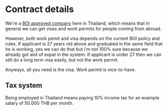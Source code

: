 # Contract details

We're a [BOI approved company](http://www.boi.go.th/index.php?page=index) here in Thailand, which means that in general we can get visas and work permits for people coming from abroad.

However, both work pemit and visa depends on the current BOI policy and rules. If applicant is 27 years old above and graduated in the same field that he is working, yes we can do that but i'm not 100% sure because we already got alot of expat in the system. If applicant is under 27 then we can still do a long term visa easily, but not the work permit.

Anyways, all you need is the visa. Work permit is nice-to-have.

## Tax system

Being employed in Thailand means paying 10% income tax for an example salary of 50.000 THB per month.
